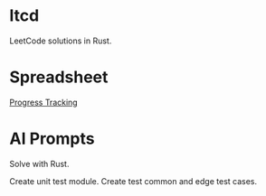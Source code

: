 # ltcd

LeetCode solutions in Rust.

# Spreadsheet

[Progress Tracking](https://docs.google.com/spreadsheets/d/18OZ1SwBK0OG4Wl3-_FqsO487ZhylPrbwA9HGuq3OHYs/edit?usp=sharing)

# AI Prompts

Solve with Rust.

Create unit test module.
Create test common and edge test cases.
